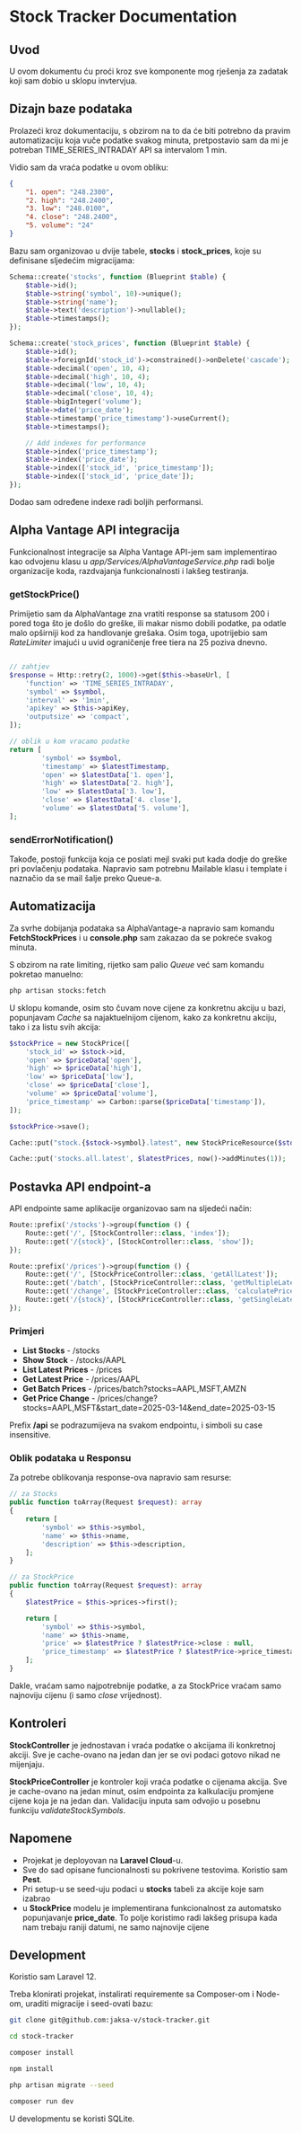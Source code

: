 # Stock Tracker Documentation

## Uvod

U ovom dokumentu ću proći kroz sve komponente mog rješenja za zadatak koji sam dobio u sklopu invtervjua.

## Dizajn baze podataka

Prolazeći kroz dokumentaciju, s obzirom na to da će biti potrebno da pravim automatizaciju koja vuče podatke svakog minuta, pretpostavio sam da mi je potreban TIME_SERIES_INTRADAY API sa intervalom 1 min.

Vidio sam da vraća podatke u ovom obliku:

```json
{
    "1. open": "248.2300",
    "2. high": "248.2400",
    "3. low": "248.0100",
    "4. close": "248.2400",
    "5. volume": "24"
}
```

Bazu sam organizovao u dvije tabele, **stocks** i **stock_prices**, koje su definisane sljedećim migracijama:

```php
Schema::create('stocks', function (Blueprint $table) {
	$table->id();
	$table->string('symbol', 10)->unique();
	$table->string('name');
	$table->text('description')->nullable();
	$table->timestamps();
});
```

```php
Schema::create('stock_prices', function (Blueprint $table) {
	$table->id();
	$table->foreignId('stock_id')->constrained()->onDelete('cascade');
	$table->decimal('open', 10, 4);
	$table->decimal('high', 10, 4);
	$table->decimal('low', 10, 4);
	$table->decimal('close', 10, 4);
	$table->bigInteger('volume');
	$table->date('price_date');
	$table->timestamp('price_timestamp')->useCurrent();
	$table->timestamps();

	// Add indexes for performance
	$table->index('price_timestamp');
	$table->index('price_date');
	$table->index(['stock_id', 'price_timestamp']);
	$table->index(['stock_id', 'price_date']);
});
```

Dodao sam određene indexe radi boljih performansi.

## Alpha Vantage API integracija

Funkcionalnost integracije sa Alpha Vantage API-jem sam implementirao kao odvojenu klasu u _app/Services/AlphaVantageService.php_ radi bolje organizacije koda, razdvajanja funkcionalnosti i lakšeg testiranja.

### getStockPrice()

Primijetio sam da AlphaVantage zna vratiti response sa statusom 200 i pored toga što je došlo do greške, ili makar nismo dobili podatke, pa odatle malo opširniji kod za handlovanje grešaka. Osim toga, upotrijebio sam _RateLimiter_ imajući u uvid ograničenje free tiera na 25 poziva dnevno.

```php

// zahtjev
$response = Http::retry(2, 1000)->get($this->baseUrl, [
	'function' => 'TIME_SERIES_INTRADAY',
	'symbol' => $symbol,
	'interval' => '1min',
	'apikey' => $this->apiKey,
	'outputsize' => 'compact',
]);

// oblik u kom vracamo podatke
return [
		'symbol' => $symbol,
		'timestamp' => $latestTimestamp,
		'open' => $latestData['1. open'],
		'high' => $latestData['2. high'],
		'low' => $latestData['3. low'],
		'close' => $latestData['4. close'],
		'volume' => $latestData['5. volume'],
];
```

### sendErrorNotification()

Takođe, postoji funkcija koja ce poslati mejl svaki put kada dodje do greške pri povlačenju podataka. Napravio sam potrebnu Mailable klasu i template i naznačio da se mail šalje preko Queue-a.

## Automatizacija

Za svrhe dobijanja podataka sa AlphaVantage-a napravio sam komandu **FetchStockPrices** i u **console.php** sam zakazao da se pokreće svakog minuta.

S obzirom na rate limiting, rijetko sam palio _Queue_ već sam komandu pokretao manuelno:

```bash
php artisan stocks:fetch
```

U sklopu komande, osim sto čuvam nove cijene za konkretnu akciju u bazi, popunjavam _Cache_ sa najaktuelnijom cijenom, kako za konkretnu akciju, tako i za listu svih akcija:

```php
$stockPrice = new StockPrice([
	'stock_id' => $stock->id,
	'open' => $priceData['open'],
	'high' => $priceData['high'],
	'low' => $priceData['low'],
	'close' => $priceData['close'],
	'volume' => $priceData['volume'],
	'price_timestamp' => Carbon::parse($priceData['timestamp']),
]);

$stockPrice->save();

Cache::put("stock.{$stock->symbol}.latest", new StockPriceResource($stockWithPrice), now()->addMinutes(1));

Cache::put('stocks.all.latest', $latestPrices, now()->addMinutes(1));
```

## Postavka API endpoint-a

API endpointe same aplikacije organizovao sam na sljedeći način:

```php
Route::prefix('/stocks')->group(function () {
    Route::get('/', [StockController::class, 'index']);
    Route::get('/{stock}', [StockController::class, 'show']);
});

Route::prefix('/prices')->group(function () {
    Route::get('/', [StockPriceController::class, 'getAllLatest']);
    Route::get('/batch', [StockPriceController::class, 'getMultipleLatest']);
    Route::get('/change', [StockPriceController::class, 'calculatePriceChange']);
    Route::get('/{stock}', [StockPriceController::class, 'getSingleLatest']);
});
```

### Primjeri

-   **List Stocks** - /stocks
-   **Show Stock** - /stocks/AAPL
-   **List Latest Prices** - /prices
-   **Get Latest Price** - /prices/AAPL
-   **Get Batch Prices** - /prices/batch?stocks=AAPL,MSFT,AMZN
-   **Get Price Change** - /prices/change?stocks=AAPL,MSFT&start_date=2025-03-14&end_date=2025-03-15

Prefix **/api** se podrazumijeva na svakom endpointu, i simboli su case insensitive.

### Oblik podataka u Responsu

Za potrebe oblikovanja response-ova napravio sam resurse:

```php
// za Stocks
public function toArray(Request $request): array
{
	return [
		'symbol' => $this->symbol,
		'name' => $this->name,
		'description' => $this->description,
	];
}

// za StockPrice
public function toArray(Request $request): array
{
	$latestPrice = $this->prices->first();

	return [
		'symbol' => $this->symbol,
		'name' => $this->name,
		'price' => $latestPrice ? $latestPrice->close : null,
		'price_timestamp' => $latestPrice ? $latestPrice->price_timestamp : null,
	];
}
```

Dakle, vraćam samo najpotrebnije podatke, a za StockPrice vraćam samo najnoviju cijenu (i samo _close_ vrijednost).

## Kontroleri

**StockController** je jednostavan i vraća podatke o akcijama ili konkretnoj akciji. Sve je cache-ovano na jedan dan jer se ovi podaci gotovo nikad ne mijenjaju.

**StockPriceController** je kontroler koji vraća podatke o cijenama akcija. Sve je cache-ovano na jedan minut, osim endpointa za kalkulaciju promjene cijene koja je na jedan dan. Validaciju inputa sam odvojio u posebnu funkciju _validateStockSymbols_.

## Napomene

-   Projekat je deployovan na **Laravel Cloud**-u.
-   Sve do sad opisane funcionalnosti su pokrivene testovima. Koristio sam **Pest**.
-   Pri setup-u se seed-uju podaci u **stocks** tabeli za akcije koje sam izabrao
-   u **StockPrice** modelu je implementirana funkcionalnost za automatsko popunjavanje **price_date**. To polje koristimo radi lakšeg prisupa kada nam trebaju raniji datumi, ne samo najnovije cijene

## Development

Koristio sam Laravel 12.

Treba klonirati projekat, instalirati requiremente sa Composer-om i Node-om, uraditi migracije i seed-ovati bazu:

```bash
git clone git@github.com:jaksa-v/stock-tracker.git

cd stock-tracker

composer install

npm install

php artisan migrate --seed

composer run dev
```

U developmentu se koristi SQLite.
